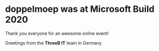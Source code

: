 # doppelmoep was at Microsoft Build 2020

Thank you everyone for an awesome online event!

Greetings from the **ThreeB IT** team in Germany
